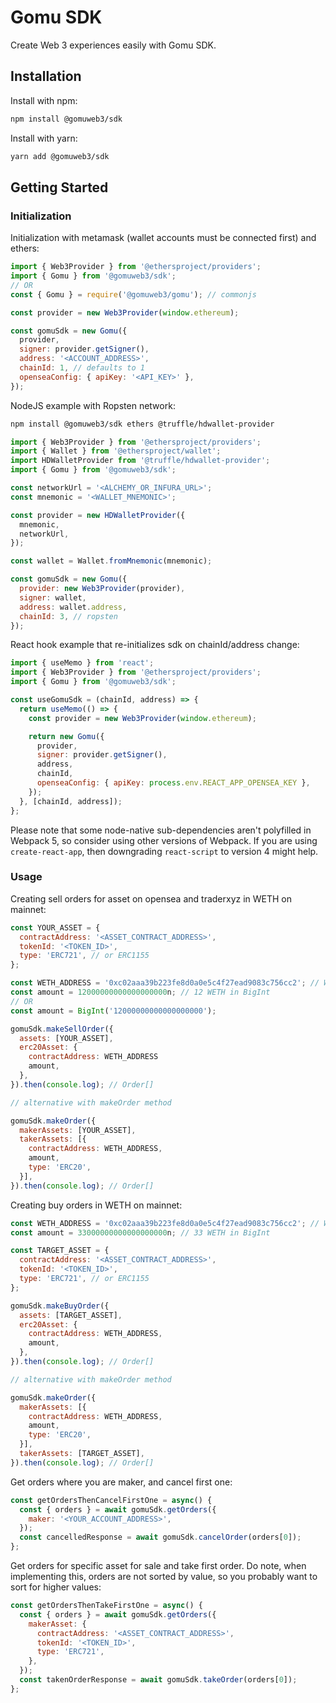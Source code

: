# Gomu SDK
Create Web 3 experiences easily with Gomu SDK.

## Installation

Install with npm:
```bash
npm install @gomuweb3/sdk
```

Install with yarn:
```bash
yarn add @gomuweb3/sdk
```

## Getting Started

### Initialization

Initialization with metamask (wallet accounts must be connected first) and ethers:

```JavaScript
import { Web3Provider } from '@ethersproject/providers';
import { Gomu } from '@gomuweb3/sdk';
// OR
const { Gomu } = require('@gomuweb3/gomu'); // commonjs

const provider = new Web3Provider(window.ethereum);

const gomuSdk = new Gomu({
  provider,
  signer: provider.getSigner(),
  address: '<ACCOUNT_ADDRESS>',
  chainId: 1, // defaults to 1
  openseaConfig: { apiKey: '<API_KEY>' },
});
```

NodeJS example with Ropsten network:

```bash
npm install @gomuweb3/sdk ethers @truffle/hdwallet-provider
```

```Javascript
import { Web3Provider } from '@ethersproject/providers';
import { Wallet } from '@ethersproject/wallet';
import HDWalletProvider from '@truffle/hdwallet-provider';
import { Gomu } from '@gomuweb3/sdk';

const networkUrl = '<ALCHEMY_OR_INFURA_URL>';
const mnemonic = '<WALLET_MNEMONIC>';

const provider = new HDWalletProvider({
  mnemonic,
  networkUrl,
});

const wallet = Wallet.fromMnemonic(mnemonic);

const gomuSdk = new Gomu({
  provider: new Web3Provider(provider),
  signer: wallet,
  address: wallet.address,
  chainId: 3, // ropsten
});
```

React hook example that re-initializes sdk on chainId/address change:

```JavaScript
import { useMemo } from 'react';
import { Web3Provider } from '@ethersproject/providers';
import { Gomu } from '@gomuweb3/sdk';

const useGomuSdk = (chainId, address) => {
  return useMemo(() => {
    const provider = new Web3Provider(window.ethereum);

    return new Gomu({
      provider,
      signer: provider.getSigner(),
      address,
      chainId,
      openseaConfig: { apiKey: process.env.REACT_APP_OPENSEA_KEY },
    });
  }, [chainId, address]);
};
```

Please note that some node-native sub-dependencies aren't polyfilled in Webpack 5, so consider using other versions of Webpack. If you are using `create-react-app`, then downgrading `react-script` to version 4 might help.

### Usage

Creating sell orders for asset on opensea and traderxyz in WETH on mainnet:

```JavaScript
const YOUR_ASSET = {
  contractAddress: '<ASSET_CONTRACT_ADDRESS>',
  tokenId: '<TOKEN_ID>',
  type: 'ERC721', // or ERC1155
};

const WETH_ADDRESS = '0xc02aaa39b223fe8d0a0e5c4f27ead9083c756cc2'; // WETH ERC20 Contract Address
const amount = 12000000000000000000n; // 12 WETH in BigInt
// OR
const amount = BigInt('12000000000000000000');

gomuSdk.makeSellOrder({
  assets: [YOUR_ASSET],
  erc20Asset: {
    contractAddress: WETH_ADDRESS
    amount,
  },
}).then(console.log); // Order[]

// alternative with makeOrder method

gomuSdk.makeOrder({
  makerAssets: [YOUR_ASSET],
  takerAssets: [{
    contractAddress: WETH_ADDRESS,
    amount,
    type: 'ERC20',
  }],
}).then(console.log); // Order[]
```

Creating buy orders in WETH on mainnet:

```JavaScript
const WETH_ADDRESS = '0xc02aaa39b223fe8d0a0e5c4f27ead9083c756cc2'; // WETH ERC20 Contract Address
const amount = 33000000000000000000n; // 33 WETH in BigInt

const TARGET_ASSET = {
  contractAddress: '<ASSET_CONTRACT_ADDRESS>',
  tokenId: '<TOKEN_ID>',
  type: 'ERC721', // or ERC1155
};

gomuSdk.makeBuyOrder({
  assets: [TARGET_ASSET],
  erc20Asset: {
    contractAddress: WETH_ADDRESS,
    amount,
  },
}).then(console.log); // Order[]

// alternative with makeOrder method

gomuSdk.makeOrder({
  makerAssets: [{
    contractAddress: WETH_ADDRESS,
    amount,
    type: 'ERC20',
  }],
  takerAssets: [TARGET_ASSET],
}).then(console.log); // Order[]
```

Get orders where you are maker, and cancel first one:

```JavaScript
const getOrdersThenCancelFirstOne = async() {
  const { orders } = await gomuSdk.getOrders({
    maker: '<YOUR_ACCOUNT_ADDRESS>',
  });
  const cancelledResponse = await gomuSdk.cancelOrder(orders[0]);
};
```

Get orders for specific asset for sale and take first order. Do note, when implementing this, orders are not sorted by value, so you probably want to sort for higher values:

```JavaScript
const getOrdersThenTakeFirstOne = async() {
  const { orders } = await gomuSdk.getOrders({
    makerAsset: {
      contractAddress: '<ASSET_CONTRACT_ADDRESS>',
      tokenId: '<TOKEN_ID>',
      type: 'ERC721',
    },
  });
  const takenOrderResponse = await gomuSdk.takeOrder(orders[0]);
};
```
